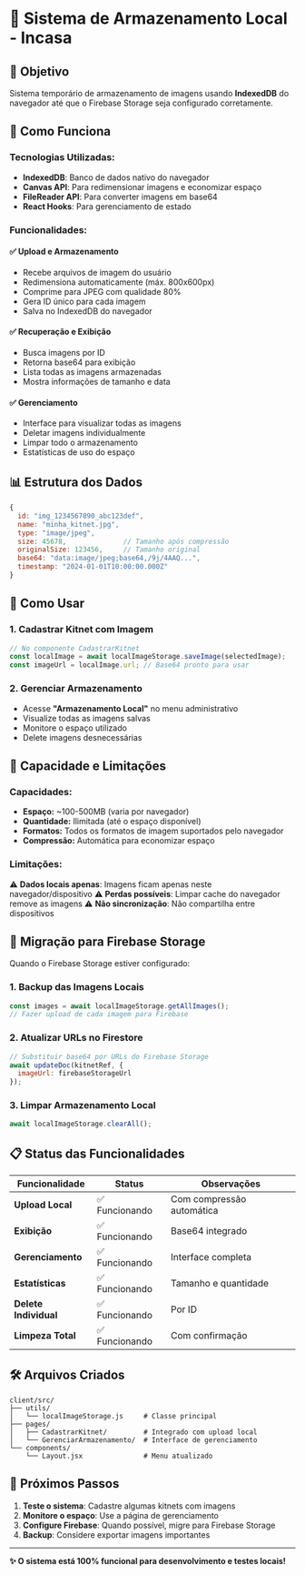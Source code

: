 # 📁 Sistema de Armazenamento Local - Incasa

## 🎯 Objetivo

Sistema temporário de armazenamento de imagens usando **IndexedDB** do navegador até que o Firebase Storage seja configurado corretamente.

## 🔧 Como Funciona

### Tecnologias Utilizadas:
- **IndexedDB**: Banco de dados nativo do navegador
- **Canvas API**: Para redimensionar imagens e economizar espaço
- **FileReader API**: Para converter imagens em base64
- **React Hooks**: Para gerenciamento de estado

### Funcionalidades:

#### ✅ **Upload e Armazenamento**
- Recebe arquivos de imagem do usuário
- Redimensiona automaticamente (máx. 800x600px)
- Comprime para JPEG com qualidade 80%
- Gera ID único para cada imagem
- Salva no IndexedDB do navegador

#### ✅ **Recuperação e Exibição**
- Busca imagens por ID
- Retorna base64 para exibição
- Lista todas as imagens armazenadas
- Mostra informações de tamanho e data

#### ✅ **Gerenciamento**
- Interface para visualizar todas as imagens
- Deletar imagens individualmente
- Limpar todo o armazenamento
- Estatísticas de uso do espaço

## 📊 Estrutura dos Dados

```javascript
{
  id: "img_1234567890_abc123def",
  name: "minha_kitnet.jpg",
  type: "image/jpeg",
  size: 45678,              // Tamanho após compressão
  originalSize: 123456,     // Tamanho original
  base64: "data:image/jpeg;base64,/9j/4AAQ...",
  timestamp: "2024-01-01T10:00:00.000Z"
}
```

## 🚀 Como Usar

### 1. Cadastrar Kitnet com Imagem
```javascript
// No componente CadastrarKitnet
const localImage = await localImageStorage.saveImage(selectedImage);
const imageUrl = localImage.url; // Base64 pronto para usar
```

### 2. Gerenciar Armazenamento
- Acesse **"Armazenamento Local"** no menu administrativo
- Visualize todas as imagens salvas
- Monitore o espaço utilizado
- Delete imagens desnecessárias

## 💾 Capacidade e Limitações

### **Capacidades:**
- **Espaço:** ~100-500MB (varia por navegador)
- **Quantidade:** Ilimitada (até o espaço disponível)
- **Formatos:** Todos os formatos de imagem suportados pelo navegador
- **Compressão:** Automática para economizar espaço

### **Limitações:**
⚠️ **Dados locais apenas**: Imagens ficam apenas neste navegador/dispositivo
⚠️ **Perdas possíveis**: Limpar cache do navegador remove as imagens
⚠️ **Não sincronização**: Não compartilha entre dispositivos

## 🔄 Migração para Firebase Storage

Quando o Firebase Storage estiver configurado:

### 1. **Backup das Imagens Locais**
```javascript
const images = await localImageStorage.getAllImages();
// Fazer upload de cada imagem para Firebase
```

### 2. **Atualizar URLs no Firestore**
```javascript
// Substituir base64 por URLs do Firebase Storage
await updateDoc(kitnetRef, { 
  imageUrl: firebaseStorageUrl 
});
```

### 3. **Limpar Armazenamento Local**
```javascript
await localImageStorage.clearAll();
```

## 📋 Status das Funcionalidades

| Funcionalidade | Status | Observações |
|---|---|---|
| **Upload Local** | ✅ Funcionando | Com compressão automática |
| **Exibição** | ✅ Funcionando | Base64 integrado |
| **Gerenciamento** | ✅ Funcionando | Interface completa |
| **Estatísticas** | ✅ Funcionando | Tamanho e quantidade |
| **Delete Individual** | ✅ Funcionando | Por ID |
| **Limpeza Total** | ✅ Funcionando | Com confirmação |

## 🛠️ Arquivos Criados

```
client/src/
├── utils/
│   └── localImageStorage.js     # Classe principal
├── pages/
│   ├── CadastrarKitnet/         # Integrado com upload local
│   └── GerenciarArmazenamento/  # Interface de gerenciamento
└── components/
    └── Layout.jsx               # Menu atualizado
```

## 🎯 Próximos Passos

1. **Teste o sistema**: Cadastre algumas kitnets com imagens
2. **Monitore o espaço**: Use a página de gerenciamento
3. **Configure Firebase**: Quando possível, migre para Firebase Storage
4. **Backup**: Considere exportar imagens importantes

---

**✨ O sistema está 100% funcional para desenvolvimento e testes locais!** 